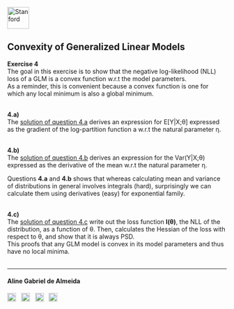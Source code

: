 <a href="https://i.dlpng.com/static/png/498606_preview.png"><img src="https://i.dlpng.com/static/png/498606_preview.png" title="Stanford" alt="Stanford" height="50"></a>

## Convexity of Generalized Linear Models  
  
**Exercise 4**  
The goal in this exercise is to show that the negative log-likelihood (NLL) loss of a GLM is a convex function w.r.t the model parameters.  
As a reminder, this is convenient because a convex function is one for which any local minimum is also a global minimum.

&nbsp;  
**4.a)**  
The [solution of question 4.a](https://github.com/AlmeidaAlin3/MachineLearning/blob/master/ProblemSet1/Exercise4/ex4_a.md) derives an expression for E[Y|X;θ] expressed as the gradient of the log-partition function a w.r.t the natural parameter η. 

&nbsp;  
**4.b)**  
The [solution of question 4.b](https://github.com/AlmeidaAlin3/MachineLearning/blob/master/ProblemSet1/Exercise4/ex4_b.md) derives an expression for the Var(Y|X;θ) expressed as the derivative of the mean w.r.t the natural parameter η. 

Questions **4.a** and **4.b** shows that whereas calculating mean and variance of distributions in general involves integrals (hard), surprisingly we can calculate them using derivatives (easy) for exponential family.

&nbsp;  
**4.c)**  
The [solution of question 4.c](https://github.com/AlmeidaAlin3/MachineLearning/blob/master/ProblemSet1/Exercise4/ex4_c.md) write out the loss function **l(θ)**, the NLL of the distribution, as a function of θ. Then, calculates the Hessian of the loss with respect to θ, and show that it is always PSD.  
This proofs that any GLM model is convex in its model parameters and thus have no local minima.
&nbsp;  
&nbsp;  

---

#### Aline Gabriel de Almeida  
<a href="https://www.linkedin.com/in/alinegalmeida/"><img src="https://cdn3.iconfinder.com/data/icons/logos-and-brands-adobe/512/201_Linkedin-512.png" title="Linkedin: alinegalmeida" alt="https://www.linkedin.com/in/alinegalmeida/" height="20"></a>
&nbsp; <a href="https://www.kaggle.com/almeidaalin3"><img src="https://cdn3.iconfinder.com/data/icons/logos-and-brands-adobe/512/189_Kaggle-512.png" title="Kaggle: almeidaalin3" alt="https://www.kaggle.com/almeidaalin3" height="20"></a>
&nbsp; <a href="mailto:aline.gabriel.almeida@gmail.com"><img src="https://cdn3.iconfinder.com/data/icons/logos-and-brands-adobe/512/147_Gmail-512.png" title="aline.gabriel.almeida@gmail.com" alt="aline.gabriel.almeida@gmail.com" height="20"></a>
&nbsp; <a href="https://github.com/AlmeidaAlin3/"><img src="https://cdn3.iconfinder.com/data/icons/logos-and-brands-adobe/512/142_Github-512.png" title="Github: AlmeidaAlin3" alt="https://github.com/AlmeidaAlin3/" height="20"></a> 
